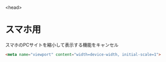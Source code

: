 \<head>
# スマホ用
スマホのPCサイトを縮小して表示する機能をキャンセル  
```html
<meta name="viewport" content="width=device-width, initial-scale=1">
```
